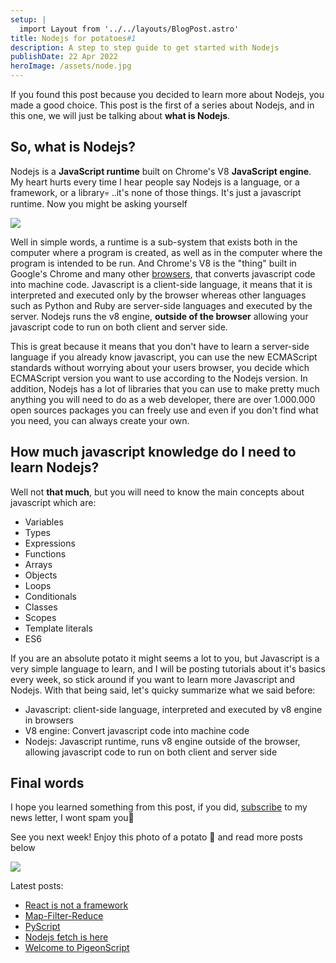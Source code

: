 ```yaml
---
setup: |
  import Layout from '../../layouts/BlogPost.astro'
title: Nodejs for potatoes#1
description: A step to step guide to get started with Nodejs
publishDate: 22 Apr 2022
heroImage: /assets/node.jpg
---
```

If you found this post because you decided to learn more about Nodejs, you made a good choice. This post is the first of a series about Nodejs, and in this one, we will just be talking about **what is Nodejs**.

## So, what is Nodejs?
Nodejs is a **JavaScript runtime** built on Chrome's V8 **JavaScript engine**. My heart hurts every time I hear people say Nodejs is a language, or a framework, or a library💀 ..it's none of those things. It's just a javascript runtime. Now you might be asking yourself

![](../../../assets/nodejsmeme1.gif)

Well in simple words, a runtime is a sub-system that exists both in the computer where a program is created, as well as in the computer where the program is intended to be run. And Chrome's V8 is the "thing" built in Google's Chrome and many other [browsers](https://en.wikipedia.org/wiki/V8_(JavaScript_engine)#:~:text=V8%20is%20used%20in%20the,Opera%2C%20Vivaldi%20and%20Microsoft%20Edge.), that converts javascript code into machine code. Javascript is a client-side language, it means that it is interpreted and executed only by the browser whereas other languages such as Python and Ruby are server-side languages and executed by the server. Nodejs runs the v8 engine, **outside of the browser** allowing your javascript code to run on both client and server side.

This is great because it means that you don't have to learn a server-side language if you already know javascript, you can use the new ECMAScript standards without worrying about your users browser, you decide which ECMAScript version you want to use according to the Nodejs version. In addition, Nodejs has a lot of libraries that you can use to make pretty much anything you will need to do as a web developer, there are over 1.000.000 open sources packages you can freely use and even if you don't find what you need, you can always create your own.

## How much javascript knowledge do I need to learn Nodejs?
Well not **that much**, but you will need to know the main concepts about javascript which are:
- Variables
- Types
- Expressions
- Functions
- Arrays
- Objects
- Loops
- Conditionals
- Classes
- Scopes
- Template literals
- ES6

If you are an absolute potato it might seems a lot to you, but Javascript is a very simple language to learn, and I will be posting tutorials about it's basics every week, so stick around if you want to learn more Javascript and Nodejs. With that being said, let's quicky summarize what we said before:

- Javascript: client-side language, interpreted and executed by v8 engine in browsers 
- V8 engine: Convert javascript code into machine code
- Nodejs: Javascript runtime, runs v8 engine outside of the browser, allowing javascript code to run on both client and server side

## Final words
I hope you learned something from this post, if you did, [subscribe](/subscribe) to my news letter, I wont spam you🙂

See you next week! Enjoy this photo of a potato 🥔 and read more posts below

![](../../../assets/potatomeme.jpg)

Latest posts:
- [React is not a framework](/posts/react-is-not-a-framework)
- [Map-Filter-Reduce](/posts/map-filter-reduce)
- [PyScript](/posts/pyscript-a-quick-overview)
- [Nodejs fetch is here](/posts/node-fetch-is-here)
- [Welcome to PigeonScript](/posts/welcome-to-pigeonscript)